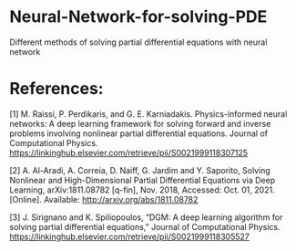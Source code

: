 # Neural-Network-for-solving-PDE
Different methods of solving partial differential equations with neural network  
# References:  
[1] M. Raissi, P. Perdikaris, and G. E. Karniadakis. Physics-informed neural networks: A deep learning framework for solving forward and inverse problems involving nonlinear partial differential equations. Journal of Computational Physics. https://linkinghub.elsevier.com/retrieve/pii/S0021999118307125  
  
[2] A. Al-Aradi, A. Correia, D. Naiff, G. Jardim and Y. Saporito, Solving Nonlinear and High-Dimensional Partial Differential Equations via Deep Learning, arXiv:1811.08782 [q-fin], Nov. 2018, Accessed: Oct. 01, 2021. [Online]. Available: http://arxiv.org/abs/1811.08782  
  
[3] J. Sirignano and K. Spiliopoulos, “DGM: A deep learning algorithm for solving partial differential equations,” Journal of Computational Physics. https://linkinghub.elsevier.com/retrieve/pii/S0021999118305527

